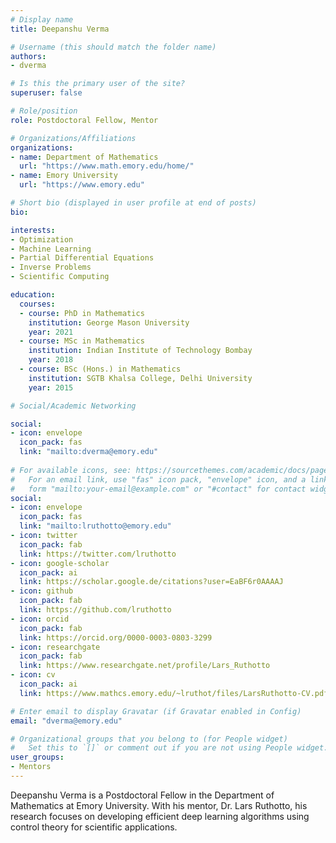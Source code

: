 ```yaml
---
# Display name
title: Deepanshu Verma

# Username (this should match the folder name)
authors:
- dverma

# Is this the primary user of the site?
superuser: false

# Role/position
role: Postdoctoral Fellow, Mentor

# Organizations/Affiliations
organizations:
- name: Department of Mathematics
  url: "https://www.math.emory.edu/home/"
- name: Emory University
  url: "https://www.emory.edu"

# Short bio (displayed in user profile at end of posts)
bio: 

interests:
- Optimization
- Machine Learning
- Partial Differential Equations
- Inverse Problems
- Scientific Computing

education:
  courses:
  - course: PhD in Mathematics
    institution: George Mason University
    year: 2021
  - course: MSc in Mathematics
    institution: Indian Institute of Technology Bombay
    year: 2018
  - course: BSc (Hons.) in Mathematics
    institution: SGTB Khalsa College, Delhi University
    year: 2015

# Social/Academic Networking

social:
- icon: envelope
  icon_pack: fas
  link: "mailto:dverma@emory.edu"
  
# For available icons, see: https://sourcethemes.com/academic/docs/page-builder/#icons
#   For an email link, use "fas" icon pack, "envelope" icon, and a link in the
#   form "mailto:your-email@example.com" or "#contact" for contact widget.
social:
- icon: envelope
  icon_pack: fas
  link: "mailto:lruthotto@emory.edu"
- icon: twitter
  icon_pack: fab
  link: https://twitter.com/lruthotto
- icon: google-scholar
  icon_pack: ai
  link: https://scholar.google.de/citations?user=EaBF6r0AAAAJ
- icon: github
  icon_pack: fab
  link: https://github.com/lruthotto
- icon: orcid
  icon_pack: fab
  link: https://orcid.org/0000-0003-0803-3299
- icon: researchgate
  icon_pack: fab
  link: https://www.researchgate.net/profile/Lars_Ruthotto
- icon: cv
  icon_pack: ai
  link: https://www.mathcs.emory.edu/~lruthot/files/LarsRuthotto-CV.pdf

# Enter email to display Gravatar (if Gravatar enabled in Config)
email: "dverma@emory.edu"

# Organizational groups that you belong to (for People widget)
#   Set this to `[]` or comment out if you are not using People widget.
user_groups:
- Mentors
---
```


Deepanshu Verma is a Postdoctoral Fellow in the Department of Mathematics at Emory University. With his mentor, Dr. Lars Ruthotto, his research focuses on developing efficient deep learning algorithms using control theory for scientific applications.
